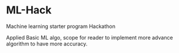 # ML-Hack
Machine learning starter program Hackathon

Applied Basic ML algo, scope for reader to implement more advance algorithm to have more accuracy.
